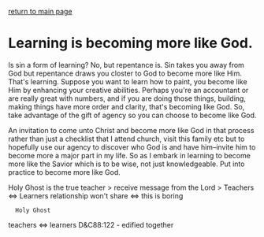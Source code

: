 [return to main page](https://github.com/bulawebops/2023-cfm/tree/main/README.md)

# Learning is becoming more like God. 
Is sin a form of learning? No, but repentance is. Sin takes you away from God but repentance draws you closter to God to become more like Him. That's learning. Suppose you want to learn how to paint, you become like Him by enhancing your creative abilities. Perhaps you're an accountant or are really great with numbers, and if you are doing those things, building, making things have more order and clarity, that's becoming like God. So, take advantage of the gift of agency so you can choose to become like God.

An invitation to come unto Christ and become more like God in that process rather than just a checklist that I attend church, visit this family etc but to hopefully use our agency to discover who God is and have him–invite him to become more a major part in my life. So as I embark in learning to become more like the Savior which is to be wise, not just knowledgeable. Put into practice to become more like God. 

Holy Ghost is the true teacher > receive message from the Lord >
Teachers     <=>     Learners relationship
won't share  <=>  this is boring

      Holy Ghost
teachers <=>  learners
D&C88:122 - edified together
